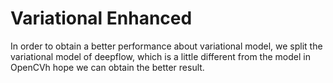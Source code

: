 # Variational Enhanced

In order to obtain a better performance about variational model, we split the variational model of deepflow, which is a little different from the model in OpenCVh hope we can obtain the better result.
